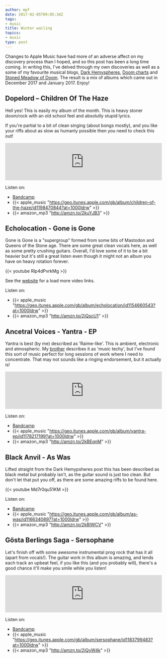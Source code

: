 ```yaml
---
author: mpf
date: 2017-02-05T09:05:34Z
tags:
- music
title: Winter wailing
topics:
- music
type: post
---
```


Changes to Apple Music have had more of an adverse affect on my discovery process
than I hoped, and so this post has been a long time coming. In writing this, I've
delved through my own discoveries as well as a some of my favourite musical blogs, 
[Dark Hemyspheres](http://music.thedigitalfix.com/content/id/22053/dark-hemyspheres-january-2017.html),
[Doom charts](https://doomcharts.com/2017/02/01/the-doom-charts-for-january-2017/)
and [Stoned Meadow of Doom](https://www.youtube.com/channel/UCknVpWR6m2Ijzkqo-aPXs_g).
The result is a mix of albums which came out in December 2017 and January 2017. Enjoy! 

## Dopelord – Children Of The Haze

Hell yes! This is easily my album of the month. This is heavy stoner doom/rock
with an old school feel and absolutly stupid lyrics.

If you're partial to a bit of clean singing (about bongs mostly), and you like
your riffs about as slow as humanly possible then you need to check this out!

<iframe style="border: 0; width: 100%; height: 120px;" src="https://bandcamp.com/EmbeddedPlayer/album=460364072/size=large/bgcol=ffffff/linkcol=0687f5/tracklist=false/artwork=small/transparent=true/" seamless><a href="http://dopelord.bandcamp.com/album/children-of-the-haze">Children of the Haze by Dopelord</a></iframe>

Listen on:

* [Bandcamp](https://dopelord.bandcamp.com/)
* {{< apple_music "https://geo.itunes.apple.com/gb/album/children-of-the-haze/id1198470844?at=1000ldrw" >}}
* {{< amazon_mp3 "http://amzn.to/2kuYJB3" >}}

## Echolocation - Gone is Gone

Gone is Gone is a "supergroup" formed from some bits of Mastodon and Queens of
the Stone age. There are some great clean vocals here, as well as some pretty
crushing guitars. Overall, I'd love some of it to be a bit heavier but it's
still a great listen even though it might not an album you have on heavy
rotation forever.

{{< youtube Rlp4dPvrkMg >}}

See the [website](http://goneisgoneofficial.com/) for a load more video links.

Listen on:

* {{< apple_music "https://geo.itunes.apple.com/gb/album/echolocation/id1154660543?at=1000ldrw" >}}
* {{< amazon_mp3 "http://amzn.to/2jQscU1" >}}

## Ancetral Voices - Yantra - EP

Yantra is best (by me) described as 'Raime-like'. This is ambient, electronic
and atmospheric. My [brother](http://robinfoster.net/) describes it as 'music
techy', but I've found this sort of music perfect for long sessions of work
where I need to concentrate. That may not sounds like a ringing endorsement,
but it actually is!

<iframe style="border: 0; width: 100%; height: 120px;" src="https://bandcamp.com/EmbeddedPlayer/album=966676498/size=large/bgcol=ffffff/linkcol=0687f5/tracklist=false/artwork=small/transparent=true/" seamless><a href="http://ancestralvoices.bandcamp.com/album/yantra">Yantra by Ancestral Voices</a></iframe>

Listen on:

* [Bandcamp](https://ancestralvoices.bandcamp.com/album/yantra)
* {{< apple_music "https://geo.itunes.apple.com/gb/album/yantra-ep/id1178217199?at=1000ldrw" >}}
* {{< amazon_mp3 "http://amzn.to/2kBEqnM" >}}

## Black Anvil - As Was

Lifted straight from the Dark Hemypsheres post this has been described as black
metal but probably isn't, as the guitar sound is just too clean. But don't let
that put you off, as there are some amazing riffs to be found here.

{{< youtube Md7r0qu51KM >}}

Listen on:

* [Bandcamp](https://blackanvil.bandcamp.com/)
* {{< apple_music "https://geo.itunes.apple.com/gb/album/as-was/id1166340897?at=1000ldrw" >}}
* {{< amazon_mp3 "http://amzn.to/2kBIWCV" >}}

## Gösta Berlings Saga - Sersophane

Let's finish off with some awesome instrumental prog rock that has it all
(apart from vocals!). The guitar work in this album is amazing, and lends each
track an upbeat feel, if you like this (and you probably will), there's a good
chance it'll make you smile while you listen!

<iframe style="border: 0; width: 100%; height: 120px;" src="https://bandcamp.com/EmbeddedPlayer/album=1228987407/size=large/bgcol=ffffff/linkcol=0687f5/tracklist=false/artwork=small/transparent=true/" seamless><a href="http://gostaberlingssaga.bandcamp.com/album/sersophane">Sersophane by Gösta Berlings Saga</a></iframe>

Listen on:

* [Bandcamp](https://gostaberlingssaga.bandcamp.com/album/sersophane)
* {{< apple_music "https://geo.itunes.apple.com/gb/album/sersophane/id1183799483?at=1000ldrw" >}}
* {{< amazon_mp3 "http://amzn.to/2jQyW4k" >}}
